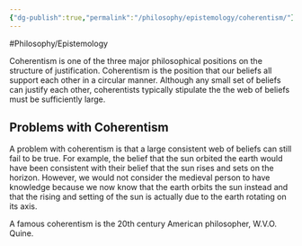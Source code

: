 ```yaml
---
{"dg-publish":true,"permalink":"/philosophy/epistemology/coherentism/"}
---
```



#Philosophy/Epistemology 

Coherentism is one of the three major philosophical positions on the structure of justification. Coherentism is the position that our beliefs all support each other in a circular manner. Although any small set of beliefs can justify each other, coherentists typically stipulate the the web of beliefs must be sufficiently large.

## Problems with Coherentism

A problem with coherentism is that a large consistent web of beliefs can still fail to be true. For example, the belief that the sun orbited the earth would have been consistent with their belief that the sun rises and sets on the horizon. However, we would not consider the medieval person to have knowledge because we now know that the earth orbits the sun instead and that the rising and setting of the sun is actually due to the earth rotating on its axis. 

A famous coherentism is the 20th century American philosopher, W.V.O. Quine.
